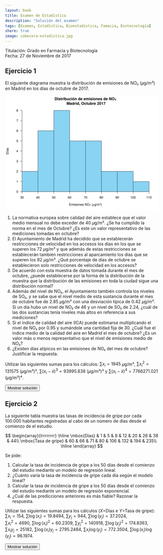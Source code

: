```yaml
---
layout: book
title: Examen de Estadística
description: "Solución del examen"
tags: [Examen, Estadística, Bioestadística, Famacia, Biotecnología]
share: true
image: cabecera-estadistica.jpg
---
```




Titulación: Grado en Farmacia y Biotecnología  
Fecha: 27 de Noviembre de 2017

## Ejercicio 1

El siguiente diagrama muestra la distribución de emisiones de NO₂ (𝜇g/m³) en Madrid en los días de octubre de 2017.

<img src="img/unnamed-chunk-1-1.svg" title="plot of chunk unnamed-chunk-1" alt="plot of chunk unnamed-chunk-1" style="display: block; margin: auto;" />

1. La normativa europea sobre calidad del aire establece que el valor medio mensual no debe exceder de 40 𝜇g/m³. ¿Se ha cumplido la norma en el mes de Octubre? 
¿Es este un valor representativo de las mediciones tomadas en octubre?
2. El Ayuntamiento de Madrid ha decidido que se establecerán restricciones de velocidad en los accesos los días en los que se superen los 72 𝜇g/m³ y que además de estas restricciones se establecerán también restricciones al aparcamiento los días que se superen los 92 𝜇g/m³.
¿Qué porcentaje de días de octubre se establecieron solo restricciones de velocidad en los accesos?
3. De acuerdo con esta muestra de datos tomada durante el mes de octubre, ¿puede establecerse por la forma de la distribución de la muestra que la distribución de las emisiones en toda la ciudad sigue una distribución normal?
4. Además del nivel de NO₂, el Ayuntamiento también controla los niveles de SO₂, y se sabe que el nivel medio de esta sustancia durante el mes de octubre fue de 2.85 𝜇g/m³ con una desviación típica de 0.42 𝜇g/m³. 
Si un día hubo un nivel de NO₂ de 46 y un nivel de SO₂ de 2.24, ¿cuál de las dos sustancias tenía niveles más altos en referencia a sus mediciones?
5. Si el índice de calidad del aire (ICA) puede estimarse multiplicando el nivel de NO₂ por 0.95 y sumándole una cantidad fija de 30. 
¿Cuál fue el índice medio de la calidad del aire en Madrid el mes de octubre? 
¿Es un valor más o menos representativo que el nivel de emisiones medio de NO₂?
6. ¿Existen días atípicos en las emisiones de NO₂ del mes de octubre? Justificar la respuesta.

Utilizar las siguientes sumas para los cálculos: $\sum x_i=1945$ 𝜇g/m³, $\sum x_i^2=131575$ (𝜇g/m³)², $\sum (x_i-\bar x)^3=93995.838$ (𝜇g/m³)³ y $\sum (x_i-\bar x)^4=7766271.021$ (𝜇g/m³)⁴.



<div><button class="solution">Mostrar solución</button></div>
<div id="solution" style="display: none">
1. $\bar x=62.7419$ 𝜇g/m³, de manera que no se cumple el requisito.<br/>
$s^2=307.8044$ (𝜇g/m³)², $s=17.5444$ 𝜇g/m³, $cv=0.2796$. Como el coeficiente de variación es menor que 0.3 hay poca variabilidad en los datos y la media es bastante representativa. <br/>
2. $F(72)=0.7097$ y $F(92)=0.9161$, de manera que el porcentaje de días únicamente con restricciones de velocidad es $20.64\%$.<br/>
3. $g_1=0.5615$ y $g_2=-0.3558$. Como ambos están entre -2 y 2, se puede asumir que la distribución de emisiones es normal.<br/>
4. NO₂: $z(46)=-0.9543$. <br/>
SO₂: $z(2.24)=-1.4524$. <br/>
Así pues, las emisiones de NO₂ son relativamente mayores.<br/>
5. Sea $y=0.95x+30$ el ICA.<br/>
$\bar y=89.6048$, $s_y=16.6671$, $cv=0.186$. Como el coeficiente de variación es menor, la media del ICA es más representativa.<br/>
6. $Q_1=49.5816$ 𝜇g/m³, $Q_3=74.0093$ 𝜇g/m³ y $IQR=24.4277$ 𝜇g/m³.<br/>
Vallas: $F_1=12.94$ 𝜇g/m³ y $F_2=110.65$ 𝜇g/m³. Por tanto, no hay datos atípicos.
</div>

## Ejercicio 2
La siguiente tabla muestra las tasas de incidencia de gripe por cada 100.000 habitantes registradas al cabo de un número de días desde el comienzo de el estudio.


$$
\begin{array}{lrrrrrrrr}
  \hline
  \mbox{Días} & 1 & 5 & 8 & 12 & 20 & 26 & 38 & 44\\
  \mbox{Tasa de gripe} & 60 & 66 & 71 & 80 & 106 & 132 & 194 & 235\\
  \hline
\end{array}
$$

Se pide:

1. Calcular la tasa de incidencia de gripe a los 50 días desde el comienzo del estudio mediante un modelo de regresión lineal.
2. ¿Cuánto varía la tasa de incidencia de gripe cada día según el modelo lineal?
3. Calcular la tasa de incidencia de gripe a los 50 días desde el comienzo del estudio mediante un modelo de regresión exponencial.
4. ¿Cuál de las predicciones anteriores es más fiable?
Razonar la respuesta.

Utilizar las siguientes sumas para los cálculos ($X=$Días e $Y=$Tasa de gripe):<br/>
$\sum x_i=154$, $\sum \log(x_i)=19.8494$, $\sum y_j=944$, $\sum \log(y_j)=37.2024$,<br/>
$\sum x_i^2=4690$, $\sum \log(x_i)^2=60.2309$, $\sum y_j^2=140918$, $\sum \log(y_j)^2=174.8363$,<br/>
$\sum x_iy_j=25182$, $\sum \log(x_i)y_j=2795.2484$, $\sum x_i\log(y_j)=772.3504$, $\sum \log(x_i)\log(y_j)=96.1974$.


<div><button class="solution">Mostrar solución</button></div>
<div id="solution" style="display: none">

1. Modelo lineal de la tasa de gripe sobre los días: <br/>
$\bar x=19.25$ días, $s_x^2=215.6875$ días² . <br/>
$\bar y=118$ personas, $s_y^2=3690.75$ personas². <br/>
$s_{xy}=876.25$ días⋅personas. <br/>
Recta de regresión de la tasa de gripe sobre los días: $y=39.7951 + 4.0626x$. <br/>
$y(50) =242.9247$. <br/>
2. $4.0626$ personas por día. <br/>

3. $\overline{\log(y)}=4.6503$ log(personas), $s_{\log(y)}^2=0.2293$ log(personas)². <br/>
$s_{x\log(y)}=7.0255$ días⋅log(personas). <br/>
Modelo exponencial de la tasa de gripe sobre los días: $y=e^{4.0233 + 0.0326x}$. <br/>
$y(50)=284.8357$.<br/>
4. Coeficiente de determinación lineal de la tasa de gripe sobre los días $r^2=0.9645$. <br/>
Coeficiente de determinación exponencial de la tasa de gripe sobre los días $r^2=0.9982$. <br/>
Así pues, el modelo exponencial explica un poco mejor la evolución de la tasa de gripe con respecto a los días. <br/> 
</div>
